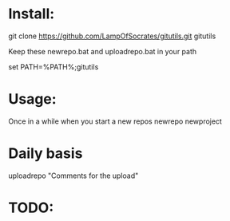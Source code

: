 
# Install:
git clone https://github.com/LampOfSocrates/gitutils.git gitutils

Keep these newrepo.bat and uploadrepo.bat in your path

set PATH=%PATH%;gitutils

# Usage:
Once in a while when you start a new repos
newrepo newproject

# Daily basis 
uploadrepo "Comments for the upload"


# TODO:




